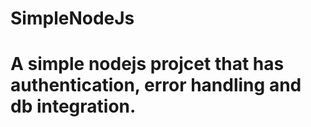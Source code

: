 # SimpleNodeJs
# A simple nodejs projcet that has authentication, error handling and db integration.

